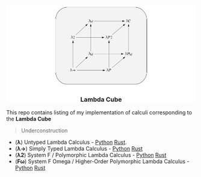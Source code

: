 <div align="center" style="background-color:white"/>
<img src="./LambdaCube.png" height="215em" width="250em"/>

### Lambda Cube

</div>

This repo contains listing of my implementation of calculi corresponding to the **Lambda Cube**
> Underconstruction

* (**λ**) Untyped Lambda Calculus - [Python]() [Rust]().
* (**λ→**) Simply Typed Lambda Calculus - [Python]() [Rust]()
* (**λ2**) System F / Polymorphic Lambda Calculus - [Python]() [Rust]()
* (**Fω**) System F Omega / Higher-Order Polymorphic Lambda Calculus - [Python]() [Rust]()
